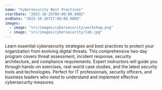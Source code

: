 ```yaml
---
name: "Cybersecurity Best Practices"
startDate: "2025-10-25T09:00:00.000Z"
endDate: "2025-10-26T17:00:00.000Z"
images:
  - image: "src/images/cybersecurity/workshop.png"
  - image: "src/images/cybersecurity/lab.jpg"
---
```

Learn essential cybersecurity strategies and best practices to protect your organization from evolving digital threats. This comprehensive two-day program covers threat assessment, incident response, security architecture, and compliance requirements. Expert instructors will guide you through hands-on exercises, real-world case studies, and the latest security tools and technologies. Perfect for IT professionals, security officers, and business leaders who need to understand and implement effective cybersecurity measures.
